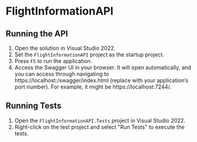 # FlightInformationAPI

## Running the API
1. Open the solution in Visual Studio 2022.
2. Set the `FlightInformationAPI` project as the startup project.
3. Press `F5` to run the application.
4. Access the Swagger UI in your browser. It will open automatically, and you can access through navigating to https://localhost:<port>/swagger/index.html (replace <port> with your application’s port number). For example, it might be https://localhost:7244/.

## Running Tests

1. Open the `FlightInformationAPI.Tests` project in Visual Studio 2022.
2. Right-click on the test project and select "Run Tests" to execute the tests.
